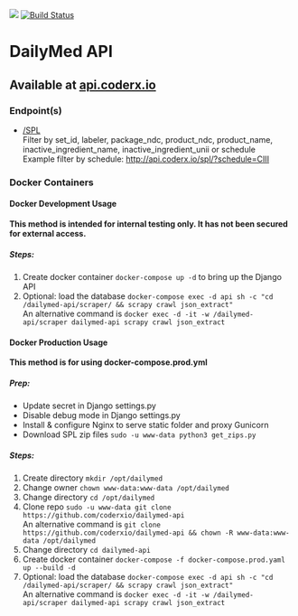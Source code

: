 [<img src="https://img.shields.io/badge/slack-@CodeRx-blue.svg?logo=slack">](https://coderx.slack.com) [![Build Status](https://travis-ci.org/coderxio/dailymed-api.svg?branch=master)](https://travis-ci.org/coderxio/dailymed-api)

# DailyMed API
## Available at [api.coderx.io](http://api.coderx.io)
### Endpoint(s)
- [/SPL](http://api.coderx.io/spl)  
   Filter by set_id, labeler, package_ndc, product_ndc, product_name, inactive_ingredient_name, inactive_ingredient_unii or schedule  
   Example filter by schedule: http://api.coderx.io/spl/?schedule=CIII

### Docker Containers
#### Docker Development Usage
**This method is intended for internal testing only.  It has not been secured for external access.**
##### Steps:
1. Create docker container `docker-compose up -d` to bring up the Django API
2. Optional: load the database `docker-compose exec -d api sh -c "cd /dailymed-api/scraper/ && scrapy crawl json_extract"`  
   An alternative command is `docker exec -d -it -w /dailymed-api/scraper dailymed-api scrapy crawl json_extract`

#### Docker Production Usage
**This method is for using docker-compose.prod.yml**
##### Prep:
- Update secret in Django settings.py
- Disable debug mode in Django settings.py
- Install & configure Nginx to serve static folder and proxy Gunicorn
- Download SPL zip files `sudo -u www-data python3 get_zips.py`
##### Steps:
1. Create directory `mkdir /opt/dailymed`
2. Change owner `chown www-data:www-data /opt/dailymed`
3. Change directory `cd /opt/dailymed`
4. Clone repo `sudo -u www-data git clone https://github.com/coderxio/dailymed-api`  
   An alternative command is `git clone https://github.com/coderxio/dailymed-api && chown -R www-data:www-data /opt/dailymed`  
5. Change directory `cd dailymed-api`
6. Create docker container `docker-compose -f docker-compose.prod.yaml up --build -d`
7. Optional: load the database `docker-compose exec -d api sh -c "cd /dailymed-api/scraper/ && scrapy crawl json_extract"`  
   An alternative command is `docker exec -d -it -w /dailymed-api/scraper dailymed-api scrapy crawl json_extract`